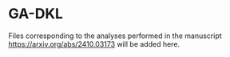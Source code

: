 # GA-DKL

Files corresponding to the analyses performed in the manuscript https://arxiv.org/abs/2410.03173 will be added here.
